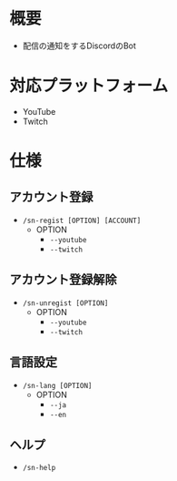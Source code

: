 # 概要
* 配信の通知をするDiscordのBot

# 対応プラットフォーム
* YouTube
* Twitch

# 仕様
## アカウント登録
* `/sn-regist [OPTION] [ACCOUNT]`
    * OPTION
        * `--youtube`
        * `--twitch`

## アカウント登録解除
* `/sn-unregist [OPTION]`
    * OPTION
        * `--youtube`
        * `--twitch`

## 言語設定
* `/sn-lang [OPTION]`
    * OPTION
        * `--ja`
        * `--en`

## ヘルプ
* `/sn-help`
